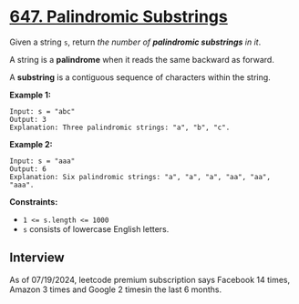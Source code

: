 # [647. Palindromic Substrings](https://leetcode.com/problems/palindromic-substrings/)

Given a string `s`, return _the number of **palindromic substrings** in it_.

A string is a **palindrome** when it reads the same backward as forward.

A **substring** is a contiguous sequence of characters within the string.

**Example 1:**
```
Input: s = "abc"
Output: 3
Explanation: Three palindromic strings: "a", "b", "c".
```

**Example 2:**
```
Input: s = "aaa"
Output: 6
Explanation: Six palindromic strings: "a", "a", "a", "aa", "aa", "aaa".
```

**Constraints:**
* `1 <= s.length <= 1000`
* `s` consists of lowercase English letters.

## Interview
As of 07/19/2024, leetcode premium subscription says Facebook 14 times, Amazon 3 times and Google 2 timesin the last 6 months.
